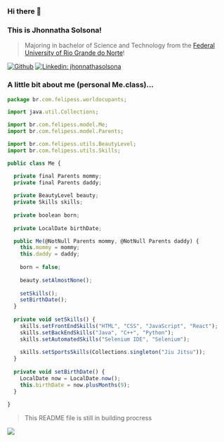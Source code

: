 ### Hi there 👋
### This is Jhonnatha Solsona!

> Majoring in bachelor of Science and Technology from the <a href="https://ufrn.br/en">Federal University of Rio Grande do Norte</a>!

[![Github](https://img.shields.io/badge/GitHub-100000?style=for-the-badge&logo=github&logoColor=white)](https://github.com/yJFelipeSS)
[![Linkedin: jhonnathasolsona](https://img.shields.io/badge/LinkedIn-0077B5?style=for-the-badge&logo=linkedin&logoColor=white)](https://www.linkedin.com/in/jhonnatha-solsona-405064178/)

### A little bit about me (personal Me.class)...
```javascript
package br.com.felipess.worldocupants;

import java.util.Collections;

import br.com.felipess.model.Me;
import br.com.felipess.model.Parents;

import br.com.felipess.utils.BeautyLevel;
import br.com.felipess.utils.Skills;

public class Me {

  private final Parents mommy;
  private final Parents daddy;
  
  private BeautyLevel beauty;
  private Skills skills;
  
  private boolean born;
  
  private LocalDate birthDate;

  public Me(@NotNull Parents mommy, @NotNull Parents daddy) {
    this.mommy = mommy;
    this.daddy = daddy;
    
    born = false;
    
    beauty.setAlmostNone();
    
    setSkills();
    setBirthDate();
  }
  
  private void setSkills() {
    skills.setFrontEndSkills("HTML", "CSS", "JavaScript", "React");
    skills.setBackEndSkills("Java", "C++", "Python");
    skills.setAutomatedSkills("Selenium IDE", "Selenium");
    
    skills.setSportsSkills(Collections.singleton("Jiu Jitsu"));
  }
  
  private void setBirthDate() {
    LocalDate now = LocalDate.now();
    this.birthDate = now.plusMonths(9);
  }
  
}

```


> This README file is still in building procress
<img src="https://media3.giphy.com/media/f7b9ltJ4FrhnsKjYx2/giphy.gif">

